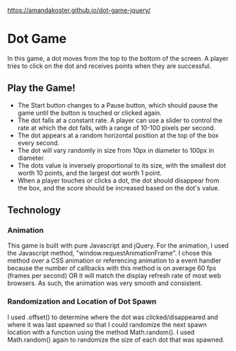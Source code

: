 
https://amandakoster.github.io/dot-game-jquery/

# Dot Game
In this game, a dot moves from the top to the bottom of the screen. A player tries to click on the dot and receives points when they are successful.

## Play the Game!
- The Start button changes to a Pause button, which should pause the game until the button is touched or clicked again.
- The dot falls at a constant rate. A player can use a slider to control the rate at which the dot falls, with a range of 10-100 pixels per second.
- The dot appears at a random horizontal position at the top of the box every second.
- The dot will vary randomly in size from 10px in diameter to 100px in diameter.
- The dots value is inversely proportional to its size, with the smallest dot worth 10 points, and the largest dot worth 1 point.
- When a player touches or clicks a dot, the dot should disappear from the box, and the score should be increased based on the dot's value.

## Technology
### Animation
This game is built with pure Javascript and jQuery. For the animation, I used the Javascript method, "window.requestAnimationFrame". I chose this method over a CSS animation or referencing animation to a event handler because the number of callbacks with this method is on average 60 fps (frames per second) OR it will match the display refresh rate of most web browsers. As such, the animation was very smooth and consistent.

### Randomization and Location of Dot Spawn
I used .offset() to determine where the dot was clicked/disappeared and where it was last spawned so that I could randomize the next spawn location with a function using the method Math.random(). I used Math.random() again to randomize the size of each dot that was spawned.
